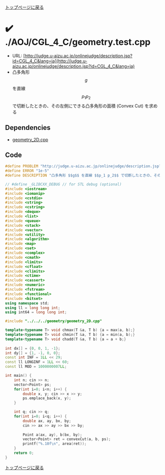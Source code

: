 <!-- Mathjax Support -->
<script type="text/javascript" async
  src="https://cdn.mathjax.org/mathjax/latest/MathJax.js?config=TeX-MML-AM_CHTML">
</script>
<script src="https://cdnjs.cloudflare.com/ajax/libs/jquery/3.4.1/jquery.min.js"></script>
<link rel="stylesheet" href="../../../css/copy-button.css" />
<script src="../../../js/balloons.js"></script>
<script src="../../../js/copy-button.js"></script>



[トップページに戻る](../../../index.html)

# :heavy_check_mark: ./AOJ/CGL\_4\_C/geometry.test.cpp

* URL: [http://judge.u-aizu.ac.jp/onlinejudge/description.jsp?id=CGL_4_C&lang=ja](http://judge.u-aizu.ac.jp/onlinejudge/description.jsp?id=CGL_4_C&lang=ja)
* 凸多角形 $$g$$ を直線 $$p_1 p_2$$ で切断したときの、その左側にできる凸多角形の面積 (Convex Cut) を求める

## Dependencies
* [geometry\_2D.cpp](../../../library/geometry_2D.cpp.html)

## Code

```cpp
#define PROBLEM "http://judge.u-aizu.ac.jp/onlinejudge/description.jsp?id=CGL_4_C&lang=ja"
#define ERROR "1e-5"
#define DESCRIPTION "凸多角形 $$g$$ を直線 $$p_1 p_2$$ で切断したときの、その左側にできる凸多角形の面積 (Convex Cut) を求める"

// #define _GLIBCXX_DEBUG // for STL debug (optional)
#include <iostream>
#include <iomanip>
#include <cstdio>
#include <string>
#include <cstring>
#include <deque>
#include <list>
#include <queue>
#include <stack>
#include <vector>
#include <utility>
#include <algorithm>
#include <map>
#include <set>
#include <complex>
#include <cmath>
#include <limits>
#include <cfloat>
#include <climits>
#include <ctime>
#include <cassert>
#include <numeric>
#include <fstream>
#include <functional>
#include <bitset>
using namespace std;
using ll = long long int;
using int64 = long long int;

#include "../../../geometry/geometry_2D.cpp"

template<typename T> void chmax(T &a, T b) {a = max(a, b);}
template<typename T> void chmin(T &a, T b) {a = min(a, b);}
template<typename T> void chadd(T &a, T b) {a = a + b;}
 
int dx[] = {0, 0, 1, -1};
int dy[] = {1, -1, 0, 0};
const int INF = 1LL << 29;
const ll LONGINF = 1LL << 60;
const ll MOD = 1000000007LL;

int main() {
    int n; cin >> n;
    vector<Point> ps;
    for(int i=0; i<n; i++) {
        double x, y; cin >> x >> y;
        ps.emplace_back(x, y);
    }

    int q; cin >> q;
    for(int i=0; i<q; i++) {
        double ax, ay, bx, by;
        cin >> ax >> ay >> bx >> by;
        
        Point a(ax, ay), b(bx, by);
        vector<Point> ret = convexCut(a, b, ps);
        printf("%.10f\n", area(ret));
    }
    return 0;
}

```

[トップページに戻る](../../../index.html)
